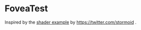 # FoveaTest

Inspired by the [shader example](https://www.shadertoy.com/view/4dsXzM) by https://twitter.com/stormoid . 
